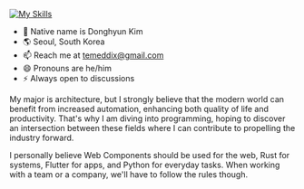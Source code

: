 [![My Skills](https://skillicons.dev/icons?i=git,github,vscode,js,ts,html,css,nodejs,svelte,vite,azure,python,cs,flutter,rust,ps,ai,blender,sketchup,threejs,aws,postgres,django,docker,java,spring)](https://skillicons.dev)

- 🪪 Native name is Donghyun Kim
- 🌎 Seoul, South Korea
- 📫 Reach me at temeddix@gmail.com
- 😄 Pronouns are he/him
- ⚡ Always open to discussions

My major is architecture, but I strongly believe that the modern world can benefit from increased automation, enhancing both quality of life and productivity. That's why I am diving into programming, hoping to discover an intersection between these fields where I can contribute to propelling the industry forward.

I personally believe Web Components should be used for the web, Rust for systems, Flutter for apps, and Python for everyday tasks. When working with a team or a company, we'll have to follow the rules though.
